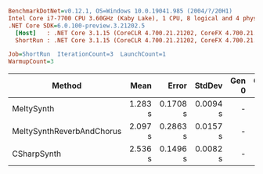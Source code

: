 ``` ini

BenchmarkDotNet=v0.12.1, OS=Windows 10.0.19041.985 (2004/?/20H1)
Intel Core i7-7700 CPU 3.60GHz (Kaby Lake), 1 CPU, 8 logical and 4 physical cores
.NET Core SDK=6.0.100-preview.3.21202.5
  [Host]   : .NET Core 3.1.15 (CoreCLR 4.700.21.21202, CoreFX 4.700.21.21402), X64 RyuJIT
  ShortRun : .NET Core 3.1.15 (CoreCLR 4.700.21.21202, CoreFX 4.700.21.21402), X64 RyuJIT

Job=ShortRun  IterationCount=3  LaunchCount=1  
WarmupCount=3  

```
|                    Method |    Mean |    Error |   StdDev | Gen 0 | Gen 1 | Gen 2 | Allocated |
|-------------------------- |--------:|---------:|---------:|------:|------:|------:|----------:|
|                MeltySynth | 1.283 s | 0.1708 s | 0.0094 s |     - |     - |     - |         - |
| MeltySynthReverbAndChorus | 2.097 s | 0.2863 s | 0.0157 s |     - |     - |     - |         - |
|               CSharpSynth | 2.536 s | 0.1496 s | 0.0082 s |     - |     - |     - | 1063944 B |
